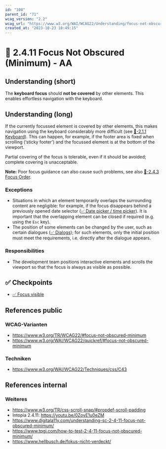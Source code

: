 ```yaml
---
id: "108"
parent_id: "71"
wcag_version: "2.2"
wcag_url: "https://www.w3.org/WAI/WCAG22/Understanding/focus-not-obscured-minimum.html"
created_at: "2023-10-23 10:49:15"
---
```


# 📜 2.4.11 Focus Not Obscured (Minimum) - AA

## Understanding (short)

The **keyboard focus** should **not be covered** by other elements. This enables effortless navigation with the keyboard.

## Understanding (long)

If the currently focussed element is covered by other elements, this makes navigation using the keyboard considerably more difficult (see [📜-2.1.1 Keyboard](/en/wcag/2.1.1-keyboard)). This can happen, for example, if the footer area is fixed when scrolling (‘sticky footer’) and the focussed element is at the bottom of the viewport.

Partial covering of the focus is tolerable, even if it should be avoided; complete covering is unacceptable.

**Note:** Poor focus guidance can also cause such problems, see also [📜-2.4.3 Focus Order](/en/wcag/2.4.3-focus-order).

### Exceptions

- Situations in which an element temporarily overlaps the surrounding content are negligible: for example, if the focus disappears behind a previously opened date selector ([✅ Date picker / time picker](/en/wcag/4.1.2a-advanced-controls-widgets/date-picker-time-picker)). It is important that the overlapping element can be closed if required (e.g. using the `Esc` key).
- The position of some elements can be changed by the user, such as certain dialogues ([✅ Dialogs](/en/wcag/4.1.2a-advanced-controls-widgets/dialogs)); for such elements, only the initial position must meet the requirements, i.e. directly after the dialogue appears.

### Responsibilities

- The development team positions interactive elements and scrolls the viewport so that the focus is always as visible as possible.

## ✅ Checkpoints

- [✅ Focus visible](focus-visible)

## References public

### WCAG-Varianten
- <https://www.w3.org/TR/WCAG22/#focus-not-obscured-minimum>
- <https://www.w3.org/WAI/WCAG22/quickref/#focus-not-obscured-minimum>

### Techniken
- <https://www.w3.org/WAI/WCAG22/Techniques/css/C43>

## References internal

### Weiteres

- <https://www.w3.org/TR/css-scroll-snap/#propdef-scroll-padding>
- Intopia 2.4.11: <https://youtu.be/0ZoyE1u0eZM>
- <https://www.digitala11y.com/understanding-sc-2-4-11-focus-not-obscured-minimum/>
- <https://www.tpgi.com/how-to-test-2-4-11-focus-not-obscured-minimum/>
- <https://www.hellbusch.de/fokus-nicht-verdeckt/>
